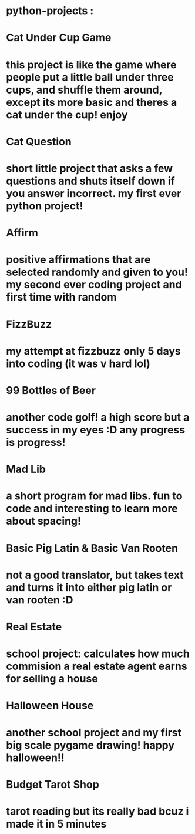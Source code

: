 # python-projects :

# Cat Under Cup Game
# this project is like the game where people put a little ball under three cups, and shuffle them around, except its more basic and theres a cat under the cup! enjoy

# Cat Question
# short little project that asks a few questions and shuts itself down if you answer incorrect. my first ever python project!

# Affirm
# positive affirmations that are selected randomly and given to you! my second ever coding project and first time with random

# FizzBuzz
# my attempt at fizzbuzz only 5 days into coding (it was v hard lol)

# 99 Bottles of Beer
# another code golf! a high score but a success in my eyes :D any progress is progress!

# Mad Lib
# a short program for mad libs. fun to code and interesting to learn more about spacing!

# Basic Pig Latin & Basic Van Rooten
# not a good translator, but takes text and turns it into either pig latin or van rooten :D

# Real Estate
# school project: calculates how much commision a real estate agent earns for selling a house

# Halloween House
# another school project and my first big scale pygame drawing! happy halloween!!

# Budget Tarot Shop
# tarot reading but its really bad bcuz i made it in 5 minutes
